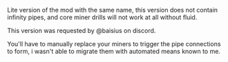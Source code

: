 Lite version of the mod with the same name, this version does not contain infinity pipes, and core miner drills will not work at all without fluid.

This version was requested by @baisius on discord.

You'll have to manually replace your miners to trigger the pipe connections to form, i wasn't able to migrate them with automated means known to me.
